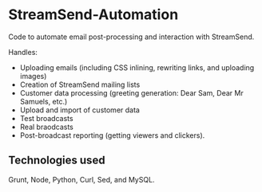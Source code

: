 StreamSend-Automation
=====================

Code to automate email post-processing and interaction with StreamSend.

Handles:

* Uploading emails (including CSS inlining, rewriting links, and uploading images)
* Creation of StreamSend mailing lists
* Customer data processing (greeting generation: Dear Sam, Dear Mr Samuels, etc.)
* Upload and import of customer data
* Test broadcasts
* Real braodcasts
* Post-broadcast reporting (getting viewers and clickers).

Technologies used
-----------------

Grunt, Node, Python, Curl, Sed, and MySQL.


